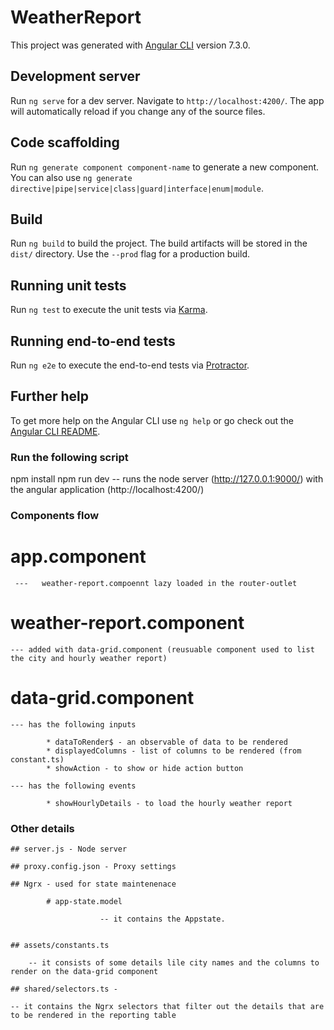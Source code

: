 # WeatherReport

This project was generated with [Angular CLI](https://github.com/angular/angular-cli) version 7.3.0.

## Development server

Run `ng serve` for a dev server. Navigate to `http://localhost:4200/`. The app will automatically reload if you change any of the source files.

## Code scaffolding

Run `ng generate component component-name` to generate a new component. You can also use `ng generate directive|pipe|service|class|guard|interface|enum|module`.

## Build

Run `ng build` to build the project. The build artifacts will be stored in the `dist/` directory. Use the `--prod` flag for a production build.

## Running unit tests

Run `ng test` to execute the unit tests via [Karma](https://karma-runner.github.io).

## Running end-to-end tests

Run `ng e2e` to execute the end-to-end tests via [Protractor](http://www.protractortest.org/).

## Further help

To get more help on the Angular CLI use `ng help` or go check out the [Angular CLI README](https://github.com/angular/angular-cli/blob/master/README.md).




### Run the following script

npm install
npm run dev -- runs the node server (http://127.0.0.1:9000/) with the angular application (http://localhost:4200/)

### Components flow

   # app.component 

     ---   weather-report.compoennt lazy loaded in the router-outlet

   # weather-report.component 

    --- added with data-grid.component (reusuable component used to list the city and hourly weather report)

   # data-grid.component 

    --- has the following inputs 

            * dataToRender$ - an observable of data to be rendered
            * displayedColumns - list of columns to be rendered (from constant.ts)
            * showAction - to show or hide action button

    --- has the following events

            * showHourlyDetails - to load the hourly weather report


### Other details

    ## server.js - Node server

    ## proxy.config.json - Proxy settings

    ## Ngrx - used for state maintenenace

            # app-state.model

                        -- it contains the Appstate.
                        

    ## assets/constants.ts
    
        -- it consists of some details lile city names and the columns to render on the data-grid component
    
    ## shared/selectors.ts - 

    -- it contains the Ngrx selectors that filter out the details that are to be rendered in the reporting table

